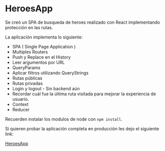 # HeroesApp

Se creó un SPA de busqueda de heroes realizado con React implementando protección en las rutas.

La aplicación implementa lo siguiente:

- SPA ( Single Page Application )
- Multiples Routers
- Push y Replace en el History
- Leer argumentos por URL
- QueryParams
- Aplicar filtros utilizando QueryStrings
- Rutas públicas
- Rutas privadas
- Login y logout - Sin backend aún
- Recordar cuál fue la última ruta visitada para mejorar la experiencia de usuario.
- Context
- Reducer

Recuerden instalar los modulos de node con `npm install`.

Si quieren probar la aplicación completa en producción les dejo el siguiente link: 

[HeroesApp](https://modest-ramanujan-fbb99d.netlify.app)
